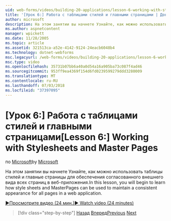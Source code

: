 ```yaml
---
uid: web-forms/videos/building-20-applications/lesson-6-working-with-stylesheets-and-master-pages
title: '[Урок 6:] Работа с таблицами стилей и главными страницами | Документация Майкрософт'
author: microsoft
description: На этом занятии вы начнете Узнайте, как можно использовать таблицы стилей и главные страницы для обеспечения согласованного внешнего вида всех страниц в веб-приложения.
ms.author: aspnetcontent
manager: wpickett
ms.date: 11/28/2005
ms.topic: article
ms.assetid: 321513ca-a52e-4142-9124-24eacb6048b4
ms.technology: dotnet-webforms
msc.legacyurl: /web-forms/videos/building-20-applications/lesson-6-working-with-stylesheets-and-master-pages
msc.type: video
ms.openlocfilehash: 35731b07bb6a40a0d54a16a905ba73c087f4ad46
ms.sourcegitcommit: 953ff9ea4369f154d6fd0239599279ddd3280009
ms.translationtype: MT
ms.contentlocale: ru-RU
ms.lasthandoff: 07/03/2018
ms.locfileid: "37397095"
---
```

<a name="lesson-6-working-with-stylesheets-and-master-pages"></a><span data-ttu-id="54e11-103">[Урок 6:] Работа с таблицами стилей и главными страницами</span><span class="sxs-lookup"><span data-stu-id="54e11-103">[Lesson 6:] Working with Stylesheets and Master Pages</span></span>
====================
<span data-ttu-id="54e11-104">по [Microsoft](https://github.com/microsoft)</span><span class="sxs-lookup"><span data-stu-id="54e11-104">by [Microsoft](https://github.com/microsoft)</span></span>

<span data-ttu-id="54e11-105">На этом занятии вы начнете Узнайте, как можно использовать таблицы стилей и главные страницы для обеспечения согласованного внешнего вида всех страниц в веб-приложения.</span><span class="sxs-lookup"><span data-stu-id="54e11-105">In this lesson, you will begin to learn how style sheets and MasterPages can be used to maintain a consistent appearance for all pages in a web application.</span></span>

[<span data-ttu-id="54e11-106">&#9654;Просмотрите видео (24 мин.)</span><span class="sxs-lookup"><span data-stu-id="54e11-106">&#9654; Watch video (24 minutes)</span></span>](https://channel9.msdn.com/Blogs/ASP-NET-Site-Videos/lesson-6-working-with-stylesheets-and-master-pages)

> [!div class="step-by-step"]
> <span data-ttu-id="54e11-107">[Назад](lesson-5-debugging-and-tracing-your-website.md)
> [Вперед](lesson-7-databinding-to-user-interface-controls.md)</span><span class="sxs-lookup"><span data-stu-id="54e11-107">[Previous](lesson-5-debugging-and-tracing-your-website.md)
[Next](lesson-7-databinding-to-user-interface-controls.md)</span></span>
